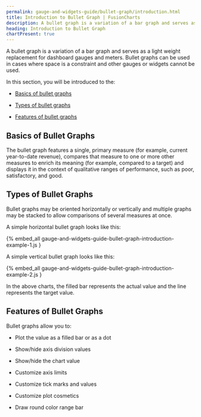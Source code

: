 ```yaml
---
permalink: gauge-and-widgets-guide/bullet-graph/introduction.html
title: Introduction to Bullet Graph | FusionCharts
description: A bullet graph is a variation of a bar graph and serves as a light weight replacement for dashboard gauges and meters.
heading: Introduction to Bullet Graph
chartPresent: true
---
```


A bullet graph is a variation of a bar graph and serves as a light weight replacement for dashboard gauges and meters. Bullet graphs can be used in cases where space is a constraint and other gauges or widgets cannot be used.

In this section, you will be introduced to the:

* <a href="{{ site.baseurl }}gauge-and-widgets-guide/bullet-graph/introduction.html#basics-of-bullet-graphs">Basics of bullet graphs</a>

* <a href="{{ site.baseurl }}gauge-and-widgets-guide/bullet-graph/introduction.html#types-of-bullet-graphs">Types of bullet graphs</a>

* <a href="{{ site.baseurl }}gauge-and-widgets-guide/bullet-graph/introduction.html#features-of-bullet-graphs">Features of bullet graphs</a>

## Basics of Bullet Graphs

The bullet graph features a single, primary measure (for example, current year-to-date revenue), compares that measure to one or more other measures to enrich its meaning (for example, compared to a target) and displays it in the context of qualitative ranges of performance, such as poor, satisfactory, and good.

## Types of Bullet Graphs

Bullet graphs may be oriented horizontally or vertically and multiple graphs may be stacked to allow comparisons of several measures at once.

A simple horizontal bullet graph looks like this:

{% embed_all gauge-and-widgets-guide-bullet-graph-introduction-example-1.js }

A simple vertical bullet graph looks like this:

{% embed_all gauge-and-widgets-guide-bullet-graph-introduction-example-2.js }

In the above charts, the filled bar represents the actual value and the line represents the target value.

## Features of Bullet Graphs

Bullet graphs allow you to:

* Plot the value as a filled bar or as a dot

* Show/hide axis division values

* Show/hide the chart value

* Customize axis limits

* Customize tick marks and values

* Customize plot cosmetics

* Draw round color range bar
